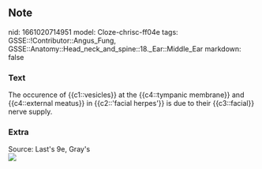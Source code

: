 ## Note
nid: 1661020714951
model: Cloze-chrisc-ff04e
tags: GSSE::!Contributor::Angus_Fung, GSSE::Anatomy::Head_neck_and_spine::18._Ear::Middle_Ear
markdown: false

### Text
The occurence of {{c1::vesicles}} at the {{c4::tympanic membrane}} and {{c4::external meatus}} in {{c2::'facial herpes'}} is due to their {{c3::facial}} nerve supply.

### Extra
<div>
  Source: Last's 9e, Gray's
</div>
<div><img src=
"paste-7649654177aa5c89d4ae342086647dc6be2e33c4.jpg"></div>
